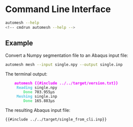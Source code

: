# Command Line Interface

```sh
automesh --help
<!-- cmdrun automesh --help -->
```

## Example

Convert a Numpy segmentation file to an Abaqus input file:

```sh
automesh mesh --input single.npy --output single.inp
```

The terminal output:

<!-- cmdrun wget https://github.com/autotwin/automesh/raw/main/tests/input/single.npy -O ../../target/single_for_cli.npy -->
<!-- cmdrun automesh --input ../../target/single_for_cli.npy --output ../../target/single_from_cli.inp -q -->
<!-- cmdrun grep version ../../target/single_from_cli.inp | cut -d ' ' -f 2 > ../../target/version.txt -->

<pre><code class="language-sh hljs bash"><font color="#EC00FF">    <b>automesh {{#include ../../target/version.txt}}</b></font>
     <font color="#58C7E2"><b>Reading</b></font> single.npy
        <font color="#54E484"><b>Done</b></font> 703.955µs
     <font color="#58C7E2"><b>Meshing</b></font> single.inp
        <font color="#54E484"><b>Done</b></font> 165.883µs
</code></pre>

The resulting Abaqus input file:

```sh
{{#include ../../target/single_from_cli.inp}}
```
